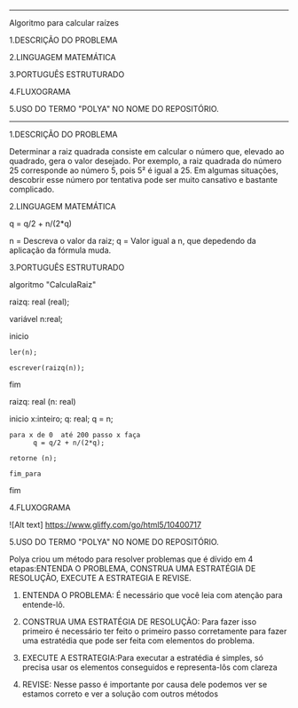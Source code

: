 *********************************************
Algoritmo para calcular raízes

1.DESCRIÇÃO DO PROBLEMA

2.LINGUAGEM MATEMÁTICA

3.PORTUGUÊS ESTRUTURADO

4.FLUXOGRAMA

5.USO DO TERMO "POLYA" NO NOME DO REPOSITÓRIO.

*********************************************



1.DESCRIÇÃO DO PROBLEMA

Determinar a raiz quadrada consiste em calcular o número que, elevado ao quadrado, gera o valor desejado. Por exemplo, a raiz quadrada do número 25 corresponde ao número 5, pois 5² é igual a 25. Em algumas situações, descobrir esse número por tentativa pode ser muito cansativo e bastante complicado. 




2.LINGUAGEM MATEMÁTICA

q = q/2 + n/(2*q)

n = Descreva o valor da raiz;
q = Valor igual a n, que depedendo da aplicação da fórmula muda.



3.PORTUGUÊS ESTRUTURADO


algoritmo "CalculaRaiz"

raizq: real (real);

variável
    n:real;

inicio  
  
    ler(n);
    
    escrever(raizq(n));
fim



raizq: real (n: real)

inicio
    x:inteiro;
    q: real;
    q = n;
    
    para x de 0  até 200 passo x faça
          q = q/2 + n/(2*q);

    retorne (n);

    fim_para
            
fim



4.FLUXOGRAMA

![Alt text] https://www.gliffy.com/go/html5/10400717



5.USO DO TERMO "POLYA" NO NOME DO REPOSITÓRIO.

Polya criou um método para resolver problemas que é dívido em 4 etapas:ENTENDA O PROBLEMA, CONSTRUA UMA ESTRATÉGIA DE RESOLUÇÃO, EXECUTE A ESTRATEGIA E REVISE.

1) ENTENDA O PROBLEMA: É necessário que você leia com atenção para entende-lô.

2) CONSTRUA UMA ESTRATÉGIA DE RESOLUÇÃO: Para fazer isso primeiro é necessário ter feito o primeiro passo corretamente para fazer uma estratédia que pode ser feita com elementos do problema.

3) EXECUTE A ESTRATEGIA:Para executar a estratédia é simples, só precisa usar os elementos conseguidos e representa-lôs com clareza

4) REVISE: Nesse passo é importante por causa dele podemos ver se estamos correto e ver a solução com outros métodos

